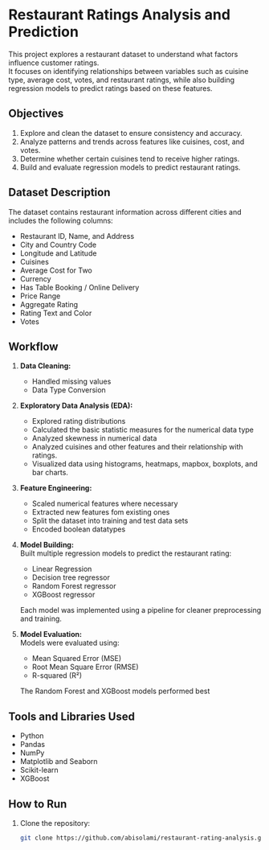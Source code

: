 # Restaurant Ratings Analysis and Prediction

This project explores a restaurant dataset to understand what factors influence customer ratings.  
It focuses on identifying relationships between variables such as cuisine type, average cost, votes, and restaurant ratings, while also building regression models to predict ratings based on these features.

## Objectives
1. Explore and clean the dataset to ensure consistency and accuracy.
2. Analyze patterns and trends across features like cuisines, cost, and votes.
3. Determine whether certain cuisines tend to receive higher ratings.
4. Build and evaluate regression models to predict restaurant ratings.

## Dataset Description
The dataset contains restaurant information across different cities and includes the following columns:
- Restaurant ID, Name, and Address  
- City and Country Code  
- Longitude and Latitude  
- Cuisines  
- Average Cost for Two  
- Currency  
- Has Table Booking / Online Delivery  
- Price Range  
- Aggregate Rating  
- Rating Text and Color  
- Votes  

## Workflow
1. **Data Cleaning:**  
   - Handled missing values
   - Data Type Conversion  

2. **Exploratory Data Analysis (EDA):**  
   - Explored rating distributions
   - Calculated the basic statistic measures for the numerical data type
   - Analyzed skewness in numerical data
   - Analyzed cuisines and other features and their relationship with ratings.  
   - Visualized data using histograms,  heatmaps, mapbox, boxplots, and bar charts.

3. **Feature Engineering:**    
   - Scaled numerical features where necessary
   - Extracted new features fom existing ones
   - Split the dataset into training and test data sets
   - Encoded boolean datatypes

4. **Model Building:**  
   Built multiple regression models to predict the restaurant rating:
   - Linear Regression
   - Decision tree regressor
   - Random Forest regressor  
   - XGBoost regressor  

   Each model was implemented using a pipeline for cleaner preprocessing and training.

5. **Model Evaluation:**  
   Models were evaluated using:
   - Mean Squared Error (MSE)
   - Root Mean Square Error (RMSE)
   - R-squared (R²)

   The Random Forest and XGBoost models performed best

## Tools and Libraries Used
- Python  
- Pandas  
- NumPy  
- Matplotlib and Seaborn  
- Scikit-learn  
- XGBoost  

## How to Run
1. Clone the repository:
   ```bash
   git clone https://github.com/abisolami/restaurant-rating-analysis.git
